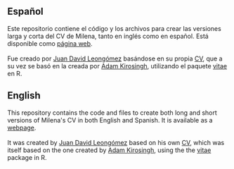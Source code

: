 ## Español

Este repositorio contiene el código y los archivos para crear las versiones larga y corta del CV de Milena, tanto en inglés como en español. Está disponible como <a href="https://github.com/JDLeongomez/JDL_CV">página web</a>.
<br>
<br>
Fue creado por <a href="https://github.com/JDLeongomez">Juan David Leongómez</a> basándose en su propia <a href="https://github.com/JDLeongomez/JDL_CV">CV</a>, que a su vez se basó en la creada por <a href="https://github.com/akirosingh">Adam Kirosingh</a>, utilizando el paquete <a href="https://github.com/mitchelloharawild/vitae">vitae</a> en R.

## English

This repository contains the code and files to create both long and short versions of Milena's CV in both English and Spanish. It is available as a <a href="https://github.com/JDLeongomez/JDL_CV">webpage</a>.
<br>
<br>
It was created by <a href="https://github.com/JDLeongomez">Juan David Leongómez</a> based on his own <a href="https://github.com/JDLeongomez/JDL_CV">CV</a>, which was itself based on the one created by <a href="https://github.com/akirosingh">Adam Kirosingh</a>, using the the <a href="https://github.com/mitchelloharawild/vitae">vitae</a> package in R. 

